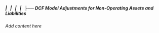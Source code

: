 ##### |   |   |   |   ├── DCF Model Adjustments for Non-Operating Assets and Liabilities

*Add content here*